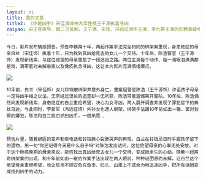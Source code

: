 ```yaml
---
layout: xi
title: 我的文章
title2: 《你是凶手》宋佳演绎伟大母性携王千源执着寻凶
zaiyao: 由王昱执导、戢二卫监制，王千源、宋佳、冯远征领衔主演，李九霄主演的犯罪悬疑电影《你是凶手》正在中国大陆热映！
---
```



<small>今日，影片发布情感预告。预告中横跨十年，两起作案手法完全相同的绑架案重现，身患绝症的母亲白兰（宋佳饰）执着十年，只为找到真凶给死去的女儿一个交待。十年后，陈浩警官（王千源饰）发现新线索，与这位绝望的母亲重启了一段追凶之路。两位主演每个动作、每一滴眼泪满满都是戏，满带着对未解悬案以及愧疚执念寻凶，这让本片影片充满情绪爆点。</small>

<p><img src="{{site.baseurl}}/img/6.jpg" ></p>

<small>10年前，白兰（宋佳饰）女儿铃铛被绑架并意外身亡，重案组警官陈浩（王千源饰）许诺孩子母亲一定将凶手绳之以法。无奈经过漫长的追查却一无所获，陈浩带着遗憾离开警队。10年后，陈浩偶然间发现新线索，身患绝症的白兰重拾希望，决心为女寻凶，两人展开调查并发现了罪犯留下的蛛丝马迹。与此同时，李爱军（冯远征饰）外孙女也遭人绑架，绑架手法跟10年前如出一辙，面对狡猾的嫌犯，陈浩和白兰能否抓到凶手，一偿夙愿…</small>

<p><img src="{{site.baseurl}}/img/7.jpg" ></p>


<small>预告片里，随着绑匪的变声勒索电话和铃铛撕心裂肺哭声的再现，白兰在铃铛忌日时手握孩子留下的遗物，用一句“你还记得今天是什么日子吗”对陈浩发出诘问，这位绝望母亲的心事无处安放。对于这个肺癌晚期的母亲来说，能否找出真凶给死去女儿一个交待，变成她余生的心结。随着一起离奇绑架案的出现，和十年前如出一辙的作案手法出现在两人眼前，种种谜团悬而未解，让白兰这个绝望母亲重燃希望，也让陈浩不顾安危在鱼市、码头、山崖上不遗余力地追逐凶手，把所有谜团变成找到凶手的动力。</small>